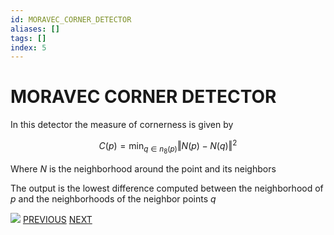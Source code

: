 ```yaml
---
id: MORAVEC_CORNER_DETECTOR
aliases: []
tags: []
index: 5
---
```


# MORAVEC CORNER DETECTOR

In this detector the measure of cornerness is given by

$$
C(p) = \min_{q \in n_8(p)}{\Vert N(p)-N(q)\Vert^2}
$$

Where $N$ is the neighborhood around the point and its neighbors

The output is the lowest difference computed between the neighborhood of $p$ and the neighborhoods of the neighbor points $q$

![](Pasted_image_20240310153802.png)
[PREVIOUS](ZERO_CROSSING_EDGE_DETECTION.md) [NEXT](HARRIS_CORNER_DETECTOR.md)
